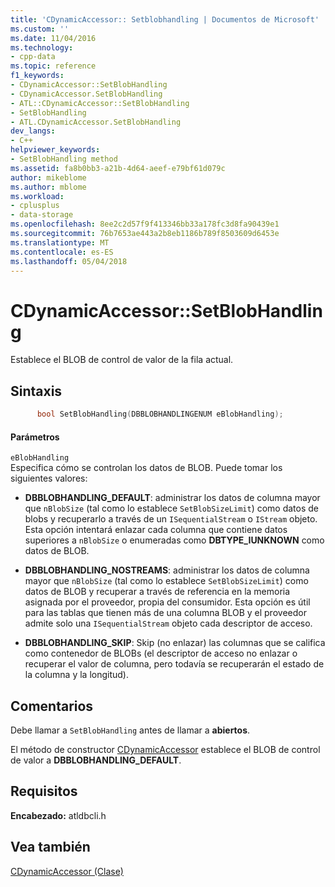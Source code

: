```yaml
---
title: 'CDynamicAccessor:: Setblobhandling | Documentos de Microsoft'
ms.custom: ''
ms.date: 11/04/2016
ms.technology:
- cpp-data
ms.topic: reference
f1_keywords:
- CDynamicAccessor::SetBlobHandling
- CDynamicAccessor.SetBlobHandling
- ATL::CDynamicAccessor::SetBlobHandling
- SetBlobHandling
- ATL.CDynamicAccessor.SetBlobHandling
dev_langs:
- C++
helpviewer_keywords:
- SetBlobHandling method
ms.assetid: fa8b0bb3-a21b-4d64-aeef-e79bf61d079c
author: mikeblome
ms.author: mblome
ms.workload:
- cplusplus
- data-storage
ms.openlocfilehash: 8ee2c2d57f9f413346bb33a178fc3d8fa90439e1
ms.sourcegitcommit: 76b7653ae443a2b8eb1186b789f8503609d6453e
ms.translationtype: MT
ms.contentlocale: es-ES
ms.lasthandoff: 05/04/2018
---
```

# <a name="cdynamicaccessorsetblobhandling"></a>CDynamicAccessor::SetBlobHandling
Establece el BLOB de control de valor de la fila actual.  
  
## <a name="syntax"></a>Sintaxis  
  
```cpp
      bool SetBlobHandling(DBBLOBHANDLINGENUM eBlobHandling);  
```  
  
#### <a name="parameters"></a>Parámetros  
 `eBlobHandling`  
 Especifica cómo se controlan los datos de BLOB. Puede tomar los siguientes valores:  
  
-   **DBBLOBHANDLING_DEFAULT**: administrar los datos de columna mayor que `nBlobSize` (tal como lo establece `SetBlobSizeLimit`) como datos de blobs y recuperarlo a través de un `ISequentialStream` o `IStream` objeto. Esta opción intentará enlazar cada columna que contiene datos superiores a `nBlobSize` o enumeradas como **DBTYPE_IUNKNOWN** como datos de BLOB.  
  
-   **DBBLOBHANDLING_NOSTREAMS**: administrar los datos de columna mayor que `nBlobSize` (tal como lo establece `SetBlobSizeLimit`) como datos de BLOB y recuperar a través de referencia en la memoria asignada por el proveedor, propia del consumidor. Esta opción es útil para las tablas que tienen más de una columna BLOB y el proveedor admite solo una `ISequentialStream` objeto cada descriptor de acceso.  
  
-   **DBBLOBHANDLING_SKIP**: Skip (no enlazar) las columnas que se califica como contenedor de BLOBs (el descriptor de acceso no enlazar o recuperar el valor de columna, pero todavía se recuperarán el estado de la columna y la longitud).  
  
## <a name="remarks"></a>Comentarios  
 Debe llamar a `SetBlobHandling` antes de llamar a **abiertos**.  
  
 El método de constructor [CDynamicAccessor](../../data/oledb/cdynamicaccessor-class.md) establece el BLOB de control de valor a **DBBLOBHANDLING_DEFAULT**.  
  
## <a name="requirements"></a>Requisitos  
 **Encabezado:** atldbcli.h  
  
## <a name="see-also"></a>Vea también  
 [CDynamicAccessor (Clase)](../../data/oledb/cdynamicaccessor-class.md)